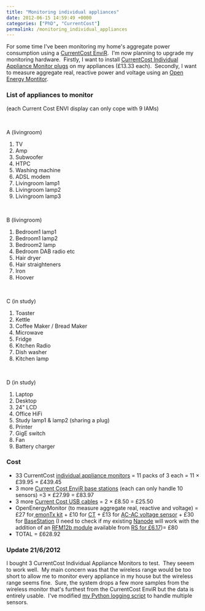 ```yaml
---
title: "Monitoring individual appliances"
date: 2012-06-15 14:59:49 +0000
categories: ["PhD", "CurrentCost"]
permalink: /monitoring_individual_appliances
---
```

For some time I've been monitoring my home's aggregate power consumption
using a [CurrentCost
EnviR](http://www.currentcost.com/product-envir.html).  I'm now planning
to upgrade my monitoring hardware.  Firstly, I want to install
[CurrentCost Individual Appliance Monitor
plugs](http://www.currentcost.com/product-iams.html) on my appliances
(£13.33 each).  Secondly, I want to measure aggregate real, reactive
power and voltage using an [Open Energy
Montitor](http://openenergymonitor.org/emon/emontx).

### List of appliances to monitor

(each Current Cost ENVI display can only cope with 9 IAMs)

 

<div>

A (livingroom)

</div>

1.  TV
2.  Amp
3.  Subwoofer
4.  HTPC
5.  Washing machine
6.  ADSL modem
7.  Livingroom lamp1
8.  Livingroom lamp2
9.  Livingroom lamp3

<div>

 

</div>

<div>

B (livingroom)

</div>

1.  Bedroom1 lamp1
2.  Bedroom1 lamp2
3.  Bedroom2 lamp
4.  Bedroom DAB radio etc
5.  Hair dryer
6.  Hair straighteners
7.  Iron
8.  Hoover

<div>

 

</div>

<div>

C (in study)

</div>

1.  Toaster
2.  Kettle
3.  Coffee Maker / Bread Maker
4.  Microwave
5.  Fridge
6.  Kitchen Radio
7.  Dish washer
8.  Kitchen lamp

<div>

 

</div>

<div>

D (in study)

</div>

1.  Laptop
2.  Desktop
3.  24" LCD
4.  Office HiFi
5.  Study lamp1 & lamp2 (sharing a plug)
6.  Printer
7.  GigE switch
8.  Fan
9.  Battery charger

### Cost

-   33 CurrentCost [individual appliance
    monitors](http://www.amazon.co.uk/gp/product/B005ERF3SI/ref=as_li_ss_tl?ie=UTF8&tag=aratedcom0d-21&linkCode=as2&camp=1634&creative=19450&creativeASIN=B005ERF3SI) =
    11 packs of 3 each = 11 <span class="Unicode">×</span> £39.95 =
    £439.45
-   3 more [Current Cost EnviR base
    stations](http://www.amazon.co.uk/Current-Cost-EnviR-White-Display/dp/B004QBSUW4/ref=sr_1_8?s=electronics&ie=UTF8&qid=1339772684&sr=1-8) (each
    can only handle 10 sensors) =3 <span class="Unicode">×</span> £27.99
    = £83.97
-   3 more [Current Cost USB
    cables](http://www.amazon.co.uk/Current-Cost-Data-Cable-RJ45/dp/B002FVT3XW)
    = 2 <span class="Unicode">×</span> £8.50 = £25.50
-   OpenEnergyMonitor (to measure aggregate real, reactive and voltage)
    = £27 for[ emonTx
    kit](http://shop.openenergymonitor.com/transmitters/) + £10
    for [CT](http://shop.openenergymonitor.com/ac-ac-adapter-uk-plug/) +
    £13 for [AC-AC voltage
    sensor](http://shop.openenergymonitor.com/ac-ac-adapter-uk-plug/) +
    £30
    for [BaseStation](http://shop.openenergymonitor.com/base-stations/) (I
    need to check if my existing [Nanode](http://www.nanode.eu/) will
    work with the addition of an [RFM12b
    module](http://www.hoperf.com/pro/rf/cob/RFM12B.htm) available from
    [RS for
    £6.17](http://uk.rs-online.com/web/p/radio-telemetry-data-modules/7312785/))=
    £80
-   TOTAL = £628.92

### Update 21/6/2012

I bought 3 CurrentCost Individual Appliance Monitors to test.  They
seeem to work well.  My main concern was that the wireless range would
be too short to allow me to monitor every appliance in my house but the
wireless range seems fine.  Sure, the system drops a few more samples
from the wireless monitor that's furthest from the CurrentCost EnviR but
the data is entirely usable.  I've modified [my Python logging
script](https://github.com/JackKelly/currentCostCosmTX) to handle
multiple sensors.

<!--break-->

